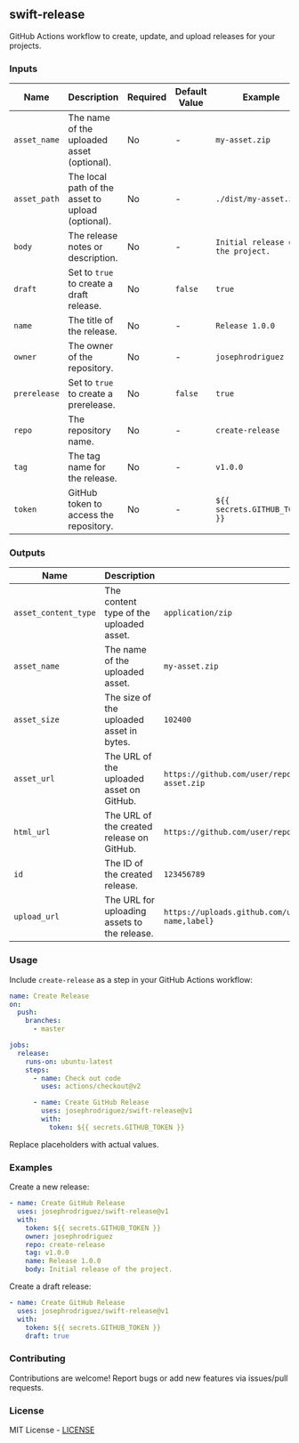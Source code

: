 ## swift-release

GitHub Actions workflow to create, update, and upload releases for your projects.

### Inputs

| Name             | Description                                           | Required | Default Value | Example                           |
|------------------|-------------------------------------------------------|----------|---------------|-----------------------------------|
| `asset_name`     | The name of the uploaded asset (optional).           | No       | -             | `my-asset.zip`                   |
| `asset_path`     | The local path of the asset to upload (optional).    | No       | -             | `./dist/my-asset.zip`            |
| `body`           | The release notes or description.                    | No       | -             | `Initial release of the project.` |
| `draft`          | Set to `true` to create a draft release.             | No       | `false`       | `true`                            |
| `name`           | The title of the release.                            | No       | -             | `Release 1.0.0`                   |
| `owner`          | The owner of the repository.                         | No       | -             | `josephrodriguez`                 |
| `prerelease`     | Set to `true` to create a prerelease.                | No       | `false`       | `true`                            |
| `repo`           | The repository name.                                 | No       | -             | `create-release`                  |
| `tag`            | The tag name for the release.                        | No       | -             | `v1.0.0`                          |
| `token`          | GitHub token to access the repository.               | No       | -             | `${{ secrets.GITHUB_TOKEN }}`     |

### Outputs

| Name             | Description                                           | Example                    |
|------------------|-------------------------------------------------------|----------------------------|
| `asset_content_type` | The content type of the uploaded asset.           | `application/zip`          |
| `asset_name`     | The name of the uploaded asset.                      | `my-asset.zip`             |
| `asset_size`     | The size of the uploaded asset in bytes.             | `102400`                   |
| `asset_url`      | The URL of the uploaded asset on GitHub.             | `https://github.com/user/repo/releases/download/v1.0.0/my-asset.zip` |
| `html_url`       | The URL of the created release on GitHub.            | `https://github.com/user/repo/releases/tag/v1.0.0` |
| `id`             | The ID of the created release.                       | `123456789`                |
| `upload_url`     | The URL for uploading assets to the release.         | `https://uploads.github.com/user/repo/releases/123456789/assets{?name,label}` |

### Usage

Include `create-release` as a step in your GitHub Actions workflow:

```yaml
name: Create Release
on:
  push:
    branches:
      - master

jobs:
  release:
    runs-on: ubuntu-latest
    steps:
      - name: Check out code
        uses: actions/checkout@v2

      - name: Create GitHub Release
        uses: josephrodriguez/swift-release@v1
        with:
          token: ${{ secrets.GITHUB_TOKEN }}
```

Replace placeholders with actual values.

### Examples

Create a new release:

```yaml
- name: Create GitHub Release
  uses: josephrodriguez/swift-release@v1
  with:
    token: ${{ secrets.GITHUB_TOKEN }}
    owner: josephrodriguez
    repo: create-release
    tag: v1.0.0
    name: Release 1.0.0
    body: Initial release of the project.
```

Create a draft release:

```yaml
- name: Create GitHub Release
  uses: josephrodriguez/swift-release@v1
  with:
    token: ${{ secrets.GITHUB_TOKEN }}
    draft: true
```

### Contributing

Contributions are welcome! Report bugs or add new features via issues/pull requests.

### License

MIT License - [LICENSE](./LICENSE)